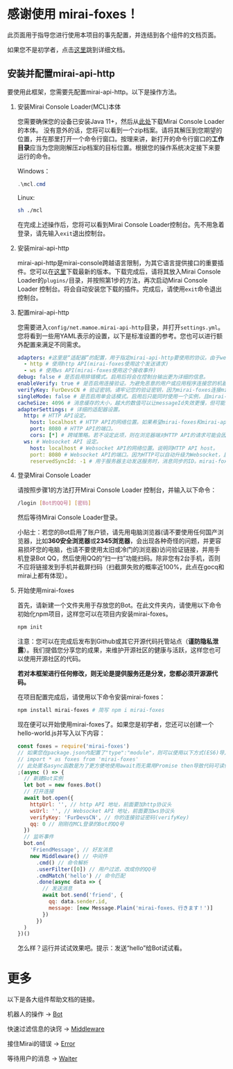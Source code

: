 # 感谢使用 mirai-foxes！

此页面用于指导您进行使用本项目的事先配置，并连结到各个组件的文档页面。

如果您不是初学者，点击[这里](#更多)跳到详细文档。

## 安装并配置mirai-api-http

要使用此框架，您需要先配置mirai-api-http。以下是操作方法。

1. 安装Mirai Console Loader(MCL)本体

   您需要确保您的设备已安装Java 11+，然后从[此处](https://github.com/iTXTech/mirai-console-loader/releases)下载Mirai Console Loader的本体。
   没有意外的话，您将可以看到一个zip档案。请将其解压到您期望的位置，并在那里打开一个命令行窗口。按理来讲，新打开的命令行窗口的**工作目录**应当为您刚刚解压zip档案的目标位置。根据您的操作系统决定接下来要运行的命令。

   Windows：

   ```powershell
   .\mcl.cmd
   ```

   Linux:

   ```bash
   sh ./mcl
   ```

   在完成上述操作后，您将可以看到Mirai Console Loader控制台。先不用急着登录，请先输入`exit`退出控制台。
2. 安装mirai-api-http

   mirai-api-http是mirai-console跨越语言限制，为其它语言提供接口的重要插件。您可以在[这里](https://github.com/project-mirai/mirai-api-http/releases)下载最新的版本。下载完成后，请将其放入Mirai Console Loader的`plugins/`目录，并按照第1步的方法，再次启动Mirai Console Loader 控制台。将会自动安装您下载的插件。完成后，请使用`exit`命令退出控制台。
3. 配置mirai-api-http

   您需要进入`config/net.mamoe.mirai-api-http`目录，并打开`settings.yml`。您将看到一些用YAML表示的设置，以下是标准设置的参考。您也可以进行额外配置来满足不同需求。

   ```yaml
   adapters: #这里是“适配器”的配置，用于指定mirai-api-http要使用的协议。由于websocket协议目前还不支持上传文件，请同时使用2个。
     - http # 使用http API(mirai-foxes使用这个发送请求)
     - ws # 使用ws API(mirai-foxes使用这个接收事件)
   debug: false # 是否启用排错模式。启用后将会在控制台输出更为详细的信息。
   enableVerify: true # 是否启用连接验证。为避免恶意的用户或应用程序连接您的机器人，建议保持打开状态。
   verifyKey: FurDevsCN # 验证密钥。请牢记您的验证密钥，因为mirai-foxes连接mirai-api-http时必须指定此项。
   singleMode: false # 是否启用单会话模式。启用后只能同时使用一个实例，且mirai-foxes不兼容，请勿开启。
   cacheSize: 4096 # 消息缓存的大小，越大的数值可以让messageId失效更慢，但可能会占用更多的系统资源。
   adapterSettings: # 详细的适配器设置。
     http: # HTTP API设定。
       host: localhost # HTTP API的网络位置。如果希望mirai-foxes和mirai-api-http在同一台设备上运行，请设定为localhost，否则您可以使用IP地址。
       port: 8080 # HTTP API的端口。
       cors: [*] # 跨域策略。若不设定此项，则在浏览器端对HTTP API的请求可能会因同源策略而无法正常使用。
     ws: # Websocket API 设定。
       host: localhost # Websocket API的网络位置。说明同HTTP API host。
       port: 8080 # Websocket API的端口。因为HTTP可以自动升级为Websocket，且HTTP API和Websocket API路径无冲突，故允许重复端口。
       reservedSyncId: -1 # 用于服务器主动发送服务时，消息同步的ID。mirai-foxes不使用ws向服务器发送消息，故可以设定为任意值。
   ```
4. 登录Mirai Console Loader

   请按照步骤1的方法打开Mirai Console Loader 控制台，并输入以下命令：

   ```bash
   /login [Bot的QQ号] [密码]
   ```

   然后等待Mirai Console Loader登录。

   小贴士：若您的Bot启用了账户锁，请先用电脑浏览器(请不要使用任何国产浏览器，比如**360安全浏览器**或**2345浏览器**，会出现各种奇怪的问题，并更容易损坏您的电脑，也请不要使用太旧或冷门的浏览器)访问验证链接，并用手机登录Bot QQ，然后使用QQ的“扫一扫”功能扫码。除非您有2台手机，否则不应将链接发到手机并截屏扫码（扫截屏失败的概率近100%，此点在gocq和mirai上都有体现）。
5. 开始使用mirai-foxes

   首先，请新建一个文件夹用于存放您的Bot。在此文件夹内，请使用以下命令初始化npm项目，这样您可以在项目内安装mirai-foxes。

   ```bash
   npm init
   ```

   注意：您可以在完成后发布到Github或其它开源代码托管站点（**谨防隐私泄露**）。我们提倡您分享您的成果，来维护开源社区的健康与活跃，这样您也可以使用开源社区的代码。

   **若对本框架进行任何修改，则无论是提供服务还是分发，您都必须开源源代码。**

   在项目配置完成后，请使用以下命令安装mirai-foxes：

   ```bash
   npm install mirai-foxes # 简写 npm i mirai-foxes
   ```

   现在便可以开始使用mirai-foxes了。如果您是初学者，您还可以创建一个hello-world.js并写入以下内容：

   ```js
   const foxes = require('mirai-foxes')
   // 如果您在package.json内配置了"type":"module"，则可以使用以下方式(ES6)导入mirai-foxes：
   // import * as foxes from 'mirai-foxes'
   // 此处匿名async函数是为了更方便地使用await而无需用Promise then导致代码可读性下降
   ;(async () => {
     // 新建Bot实例
     let bot = new foxes.Bot()
     // 打开连接
     await bot.open({
       httpUrl: '', // http API 地址，前面要加http协议头
       wsUrl: '', // Websocket API 地址，前面要加ws协议头
       verifyKey: 'FurDevsCN', // 你的连接验证密码(verifyKey)
       qq: 0 // 刚刚在MCL登录的Bot的QQ号
     })
     // 监听事件
     bot.on(
       'FriendMessage', // 好友消息
       new Middleware() // 中间件
         .cmd() // 命令解析
         .userFilter([0]) // 用户过滤，改成你的QQ号
         .cmdMatch('hello') // 命令匹配
         .done(async data => {
           // 发送消息
           await bot.send('friend', {
             qq: data.sender.id,
             message: [new Message.Plain('mirai-foxes、行きます！')]
           })
         })
     )
   })()

   ```

   怎么样？运行并试试效果吧。提示：发送“hello”给Bot试试看。

# 更多

以下是各大组件帮助文档的链接。

机器人的操作 -> [Bot](Bot/README.md)

快速过滤信息的诀窍 -> [Middleware](Middleware/README.md)

接住Mirai的错误 -> [Error](Error/README.md)

等待用户的消息 -> [Waiter](Waiter/README.md)
